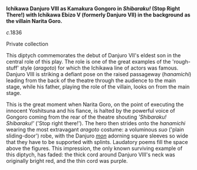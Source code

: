 **Ichikawa Danjuro VIII as Kamakura Gongoro in [](../Group2.htm) _Shibaraku!_ (Stop Right There!) with Ichikawa Ebizo V (formerly Danjuro VII) in the background as the villain Narita Goro.**

_c_.1836

Private collection

This diptych commemorates the debut of Danjuro VII's eldest son in the central role of this play. The role is one of the great examples of the 'rough-stuff' style (_aragoto_) for which the Ichikawa line of actors was famous. Danjuro VIII is striking a defiant pose on the raised passageway (_hanamichi_) leading from the back of the theatre through the audience to the main stage, while his father, playing the role of the villain, looks on from the main stage.

This is the great moment when Narita Goro, on the point of executing the innocent Yoshitsuna and his fiance, is halted by the powerful voice of Gongoro coming from the rear of the theatre shouting _'Shibaraku! Shibaraku!'_ ('Stop right there!'). The hero then strides onto the _hanamichi_ wearing the most extravagant _aragoto_ costume: a voluminous _suo_ ('plain sliding-door') robe, with the Danjuro _[mon](textD.htm)_ [](../textD.htm) adorning square sleeves so wide that they have to be supported with splints. Laudatory poems fill the space above the figures. This impression, the only known surviving example of this diptych, has faded: the thick cord around Danjuro VIII's neck was originally bright red, and the thin cord was purple.
